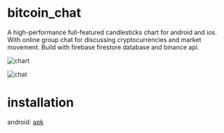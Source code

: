 # bitcoin_chat

A high-performance full-featured candlesticks chart for android and ios. 
With online group chat for discussing cryptocurrencies and market movement.
Build with firebase firestore database and binance api.

![chart](https://github.com/Artem-Neludimi/bitcoin_chat/assets/122924465/2b815736-2ebd-4409-b109-65538181e01f)

![chat](https://github.com/Artem-Neludimi/bitcoin_chat/assets/122924465/396ad49d-6923-4430-8687-5716d3d3ac09)

# installation

android:
  [apk](https://github.com/Artem-Neludimi/bitcoin_chat/releases/tag/v0.1.0)
